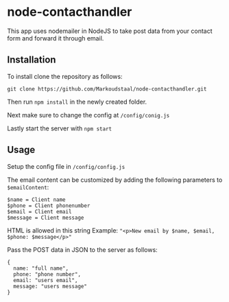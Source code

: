 # node-contacthandler

This app uses nodemailer in NodeJS to take post data from your contact form and forward it through email.

## Installation

To install clone the repository as follows:

```
git clone https://github.com/Markoudstaal/node-contacthandler.git
```

Then run `npm install` in the newly created folder.

Next make sure to change the config at `/config/conig.js`

Lastly start the server with `npm start`

## Usage

Setup the config file in `/config/config.js`

The email content can be customized by adding the following parameters to `$emailContent`:

```
$name = Client name
$phone = Client phonenumber
$email = Client email
$message = Client message
```

HTML is allowed in this string
Example: `"<p>New email by $name, $email, $phone: $message</p>"`

Pass the POST data in JSON to the server as follows:

```
{
  name: "full name",
  phone: "phone number",
  email: "users email",
  message: "users message"
}
```
